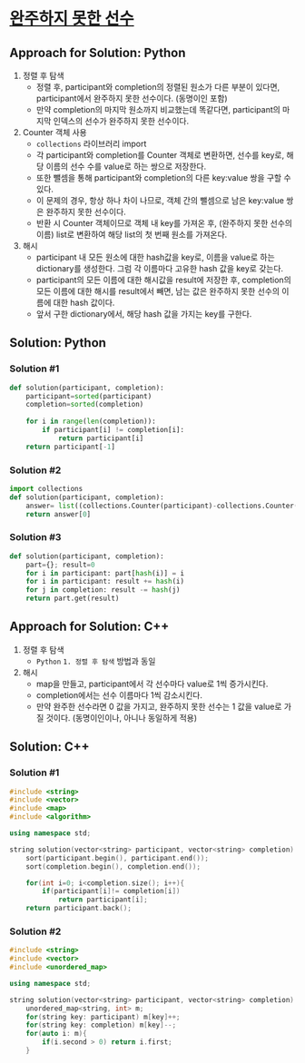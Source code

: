 # [완주하지 못한 선수](https://koharinn.tistory.com/309)

## Approach for Solution: Python
1. 정렬 후 탐색
    - 정렬 후, participant와 completion의 정렬된 원소가 다른 부분이 있다면, participant에서 완주하지 못한 선수이다. (동명이인 포함)
    - 만약 completion의 마지막 원소까지 비교했는데 똑같다면, participant의 마지막 인덱스의 선수가 완주하지 못한 선수이다.
2. Counter 객체 사용
    - `collections` 라이브러리 import
    - 각 participant와 completion를 Counter 객체로 변환하면, 선수를 key로, 해당 이름의 선수 수를 value로 하는 쌍으로 저장한다.
    - 또한 뺄셈을 통해 participant와 completion의 다른 key:value 쌍을 구할 수 있다.
    - 이 문제의 경우, 항상 하나 차이 나므로, 객체 간의 뺄셈으로 남은 key:value 쌍은 완주하지 못한 선수이다.
    - 반환 시 Counter 객체이므로 객체 내 key를 가져온 후, (완주하지 못한 선수의 이름) list로 변환하여 해당 list의 첫 번째 원소를 가져온다.
3. 해시
    - participant 내 모든 원소에 대한 hash값을 key로, 이름을 value로 하는 dictionary를 생성한다. 그럼 각 이름마다 고유한 hash 값을 key로 갖는다.
    - participant의 모든 이름에 대한 해시값을 result에 저장한 후, completion의 모든 이름에 대한 해시를 result에서 빼면, 남는 값은 완주하지 못한 선수의 이름에 대한 hash 값이다.
    - 앞서 구한 dictionary에서, 해당 hash 값을 가지는 key를 구한다.

## Solution: Python

### Solution #1
```python 
def solution(participant, completion):
    participant=sorted(participant)
    completion=sorted(completion)
    
    for i in range(len(completion)):
        if participant[i] != completion[i]:
            return participant[i]
    return participant[-1]
```

### Solution #2
```python 
import collections
def solution(participant, completion):
    answer= list((collections.Counter(participant)-collections.Counter(completion)).keys())
    return answer[0]
```

### Solution #3
```python 
def solution(participant, completion):
    part={}; result=0
    for i in participant: part[hash(i)] = i
    for i in participant: result += hash(i)
    for j in completion: result -= hash(j)
    return part.get(result)
```


## Approach for Solution: C++
1. 정렬 후 탐색
    - `Python` `1. 정렬 후 탐색` 방법과 동일
2. 해시
    - map을 만들고, participant에서 각 선수마다 value로 1씩 증가시킨다.
    - completion에서는 선수 이름마다 1씩 감소시킨다.
    - 만약 완주한 선수라면 0 값을 가지고, 완주하지 못한 선수는 1 값을 value로 가질 것이다. (동명이인이나, 아니나 동일하게 적용)

## Solution: C++

### Solution #1
```cpp
#include <string>
#include <vector>
#include <map>
#include <algorithm>

using namespace std;

string solution(vector<string> participant, vector<string> completion) {
    sort(participant.begin(), participant.end());
    sort(completion.begin(), completion.end());

    for(int i=0; i<completion.size(); i++){
        if(participant[i]!= completion[i])
            return participant[i];                                                          }
    return participant.back();
```

### Solution #2
```cpp
#include <string>
#include <vector>
#include <unordered_map>

using namespace std;

string solution(vector<string> participant, vector<string> completion) {
    unordered_map<string, int> m;
    for(string key: participant) m[key]++;
    for(string key: completion) m[key]--;
    for(auto i: m){
        if(i.second > 0) return i.first;
    }
```
